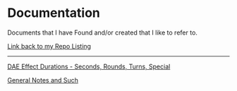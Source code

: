 # Documentation
Documents that I have Found and/or created that I like to refer to.

[Link back to my Repo Listing](https://github.com/Jeznar/Jeznar/blob/main/README.md) 

---

[DAE Effect Durations - Seconds, Rounds, Turns, Special](https://github.com/Jeznar/Documentation/blob/main/Effect_Duration.md)

[General Notes and Such](General_Notes.md)